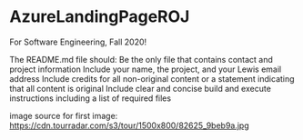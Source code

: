 # AzureLandingPageROJ
For Software Engineering, Fall 2020!


The README.md file should:
Be the only file that contains contact and project information
Include your name, the project, and your Lewis email address
Include credits for all non-original content or a statement indicating that all content is original
Include clear and concise build and execute instructions including a list of required files

image source for first image:
https://cdn.tourradar.com/s3/tour/1500x800/82625_9beb9a.jpg

